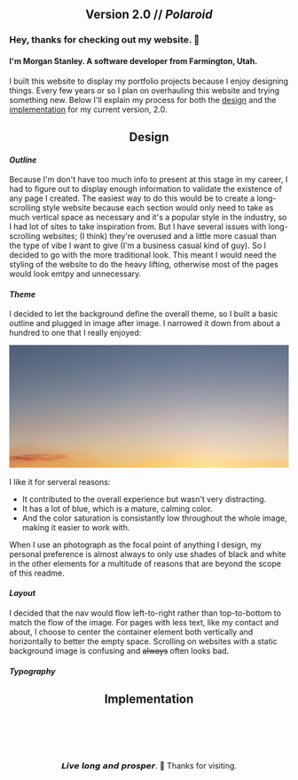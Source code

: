 <h2 align="center"> Version 2.0 // <i>Polaroid</i> </h2>

### Hey, thanks for checking out my website. 👋

#### I'm Morgan Stanley. A software developer from Farmington, Utah. 

I built this website to display my portfolio projects because I enjoy designing things. Every few years or so I plan on overhauling this website and trying something new. Below I'll explain my process for both the [design](#design) and the [implementation](#implementation) for my current version, 2.0.

<h2 align="center">Design</h2>

#### *Outline*

Because I'm don't have too much info to present at this stage in my career, I had to figure out to display enough information to validate the existence of any page I created. The easiest way to do this would be to create a long-scrolling style website because each section would only need to take as much vertical space as necessary and it's a popular style in the industry, so I had lot of sites to take inspiration from. But I have several issues with long-scrolling websites; (I think) they're overused and a little more casual than the type of vibe I want to give (I'm a business casual kind of guy). So I decided to go with the more traditional look. This meant I would need the styling of the website to do the heavy lifting, otherwise most of the pages would look emtpy and unnecessary. 
<h4><i>Theme</i></h4>
I decided to let the background define the overall theme, so I built a basic outline and plugged in image after image. I narrowed it down from about a hundred to one that I really enjoyed: 

![image of sky at sunset](https://github.com/morganpstanley/morganpstanley.github.io/blob/master/src/assets/background.webp?raw=true)

I like it for serveral reasons: 
- It contributed to the overall experience but wasn't very distracting.
- It has a lot of blue, which is a mature, calming color.
- And the color saturation is consistantly low throughout the whole image, making it easier to work with. 

When I use an photograph as the focal point of anything I design, my personal preference is almost always to only use shades of black and white in the other elements for a multitude of reasons that are beyond the scope of this readme.

#### *Layout*

I decided that the nav would flow left-to-right rather than top-to-bottom to match the flow of the image. For pages with less text, like my contact and about, I choose to center the container element both vertically and horizontally to better the empty space. Scrolling on websites with a static background image is confusing and ~~always~~ often looks bad.  

#### *Typography*





<h2 align="center">Implementation</h2>

<br />
<br />
<br />
<br />
<p align="center">𝙇𝙞𝙫𝙚 𝙡𝙤𝙣𝙜 𝙖𝙣𝙙 𝙥𝙧𝙤𝙨𝙥𝙚𝙧. 🖖 Thanks for visiting.</p> 
